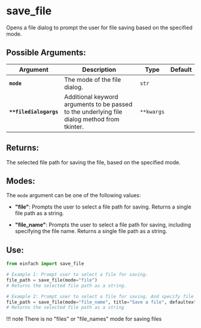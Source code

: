 # save_file

Opens a file dialog to prompt the user for file saving based on the specified mode.

## Possible Arguments:

| Argument              | Description                                                                   | Type                  | Default |
| --------------------- | ----------------------------------------------------------------------------- | --------------------- | ------- |
| **`mode`**            | The mode of the file dialog.                                                  | `str`                 |         |
| **`**filedialogargs`** | Additional keyword arguments to be passed to the underlying file dialog method from tkinter. | `**kwargs`            |         |

## Returns:

The selected file path for saving the file, based on the specified mode.

## Modes:

The `mode` argument can be one of the following values:

- **"file"**: Prompts the user to select a file path for saving. Returns a single file path as a string.

- **"file_name"**: Prompts the user to select a file path for saving, including specifying the file name. Returns a single file path as a string.

## Use:
```python
from einfach import save_file

# Example 1: Prompt user to select a file for saving.
file_path = save_file(mode="file")
# Returns the selected file path as a string.

# Example 2: Prompt user to select a file for saving. And specify file dialog options.
file_path = save_file(mode="file_name", title="Save a file", defaultextension=".txt")
# Returns the selected file path as a string
```

!!! note
    There is no "files" or "file_names" mode for saving files